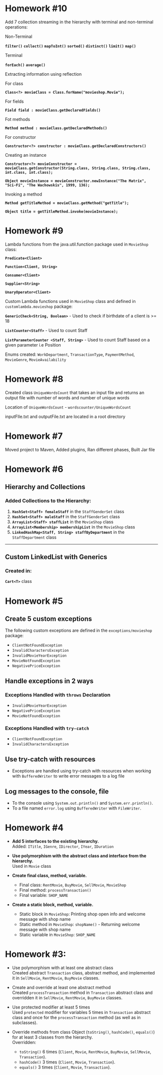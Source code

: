 # Homework #10
Add 7 collection streaming in the hierarchy with terminal and non-terminal operations:

Non-Terminal

**`filter()`**
**`collect()`**
**`mapToInt()`**
**`sorted()`**
**`distinct()`**
**`limit()`**
**`map()`**

Terminal

**`forEach()`**
**`average()`**

Extracting information using reflection

For class

**`Class<?> movieClass = Class.forName("movieshop.Movie");`**

For fields

**`Field field : movieClass.getDeclaredFields()`**

Fot methods

**`Method method : movieClass.getDeclaredMethods()`**

For constructor

**`Constructor<?> constructor : movieClass.getDeclaredConstructors()`**


Creating an instance

**`Constructor<?> movieConstructor = movieClass.getConstructor(String.class, String.class, String.class, int.class, int.class);`**

**`Object movieInstance = movieConstructor.newInstance("The Matrix", "Sci-Fi", "The Wachowskis", 1999, 136);`**

Invoking a method

**`Method getTitleMethod = movieClass.getMethod("getTitle");`**

**`Object title = getTitleMethod.invoke(movieInstance);`**

# Homework #9
Lambda functions from the java.util.function package used in `MovieShop` class:

**`Predicate<Client>`** 

**`Function<Client, String>`**

**`Consumer<Client>`** 

**`Supplier<String>`**

**`UnaryOperator<Client>`**

Custom Lambda functions used in `MovieShop` class and defined in `customlambda.movieshop` package:

**`GenericCheck<String, Boolean>`** - Used to check if birthdate of a client is >= 18

**`ListCounter<Staff>`** - Used to count Staff

**`ListParameterCounter <Staff, String>`** - Used to count Staff based on a given parameter i.e Position

Enums created: `WorkDepartment`, `TransactionType`, `PaymentMethod`, `MovieGenre`, `MovieAvailability`


# Homework #8
Created class `UniqueWordsCount` that takes an input file and returns an output file with number of words and number of unique words

Location of `UniqueWordsCount` - `wordscounter/UniqueWordsCount`

inputFIle.txt and outputFile.txt are located in a root directory


# Homework #7
Moved project to Maven, Added plugins, Ran different phases, Built Jar file

# Homework #6

## Hierarchy and Collections

### Added Collections to the Hierarchy:
1. **`HashSet<Staff> femaleStaff`** in the `StaffGenderSet` class  
2. **`HashSet<Staff> maleStaff`** in the `StaffGenderSet` class  
3. **`ArrayList<Staff> staffList`** in the `MovieShop` class  
4. **`ArrayList<Membership> membershipList`** in the `MovieShop` class  
5. **`LinkedHashMap<Staff, String> staffByDepartment`** in the `StaffDepartment` class  

---

## Custom LinkedList with Generics

### Created in:
**`Cart<T>`** class


# Homework #5

## Create 5 custom exceptions

The following custom exceptions are defined in the `exceptions/movieshop` package:

- `ClientNotFoundException`
- `InvalidCharactersException`
- `InvalidMovieYearException`
- `MovieNotFoundException`
- `NegativePriceException`

## Handle exceptions in 2 ways

### Exceptions Handled with `throws` Declaration
- `InvalidMovieYearException`
- `NegativePriceException`
- `MovieNotFoundException`

### Exceptions Handled with `try-catch`
- `ClientNotFoundException`
- `InvalidCharactersException`

## Use try-catch with resources
- Exceptions are handled using try-catch with resources when working with `BufferedWriter` to write error messages to a log file
  
## Log messages to the console, file
  - To the console using `System.out.println()` and `System.err.println()`.
  - To a file named `error.log` using `BufferedWriter` with `FileWriter`.


# Homework #4

- **Add 5 interfaces to the existing hierarchy.**  
  Added: `ITitle`, `IGenre`, `IDirector`, `IYear`, `IDuration`  

- **Use polymorphism with the abstract class and interface from the hierarchy.**  
  Used in `Movie` class  

- **Create final class, method, variable.**  
  - Final class: `RentMovie`, `BuyMovie`, `SellMovie`, `MovieShop`  
  - Final method: `processTransaction()`  
  - Final variable: `SHOP_NAME`  

- **Create a static block, method, variable.**  
  - Static block in `MovieShop`: Printing shop open info and welcome message with shop name  
  - Static method in `MovieShop`: `shopName()` - Returning welcome message with shop name  
  - Static variable in `MovieShop`: `SHOP_NAME`  


# Homework #3:

- Use polymorphism with at least one abstract class  
    Created abstract `Transaction` class, abstract method, and implemented it in `SellMovie`, `RentMovie`, `BuyMovie` classes.  

- Create and override at least one abstract method  
    Created `processTransaction` method in `Transaction` abstract class and overridden it in `SellMovie`, `RentMovie`, `BuyMovie` classes.  

- Use protected modifier at least 5 times  
    Used `protected` modifier for variables 5 times in `Transaction` abstract class and once for the `processTransaction` method (as well as in subclasses).  

- Override methods from class Object (`toString()`, `hashCode()`, `equals()`) for at least 3 classes from the hierarchy.  
    Overridden:  
    - `toString()` 6 times (`Client`, `Movie`, `RentMovie`, `BuyMovie`, `SellMovie`, `Transaction`).  
    - `hashCode()` 3 times (`Client`, `Movie`, `Transaction`).  
    - `equals()` 3 times (`Client`, `Movie`, `Transaction`).  
